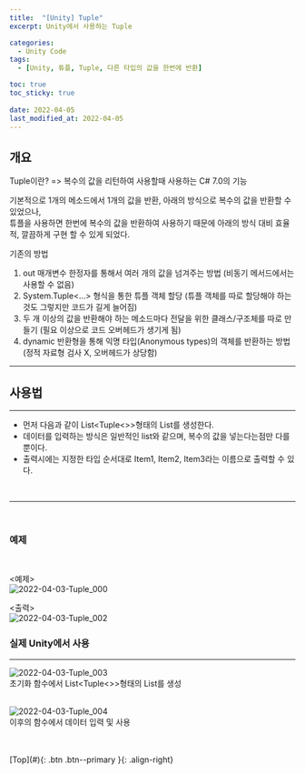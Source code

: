 ```yaml
---
title:  "[Unity] Tuple"
excerpt: Unity에서 사용하는 Tuple

categories:
  - Unity Code
tags:
  - [Unity, 튜플, Tuple, 다른 타입의 값을 한번에 반환]

toc: true
toc_sticky: true
 
date: 2022-04-05
last_modified_at: 2022-04-05
---
```


## 개요
Tuple이란?
=> 복수의 값을 리턴하여 사용할때 사용하는 C# 7.0의 기능 <br> 

기본적으로 1개의 메소드에서 1개의 값을 반환, 아래의 방식으로 복수의 값을 반환할 수 있었으나, <br>
튜플을 사용하면 한번에 복수의 값을 반환하여 사용하기 때문에 아래의 방식 대비 효율적, 깔끔하게 구현 할 수 있게 되었다.<br> 

기존의 방법<br> 

1. out 매개변수 한정자를 통해서 여러 개의 값을 넘겨주는 방법 (비동기 메서드에서는 사용할 수 없음)
2. System.Tuple<...> 형식을 통한 튜플 객체 할당 (튜플 객체를 따로 할당해야 하는 것도 그렇지만 코드가 길게 늘어짐)
3. 두 개 이상의 값을 반환해야 하는 메소드마다 전달을 위한 클래스/구조체를 따로 만들기 (필요 이상으로 코드 오버헤드가 생기게 됨)
4. dynamic 반환형을 통해 익명 타입(Anonymous types)의 객체를 반환하는 방법 (정적 자료형 검사 X, 오버헤드가 상당함) 

---
## 사용법
---
- 먼저 다음과 같이 List<Tuple<>>형태의 List를 생성한다.
- 데이터를 입력하는 방식은 일반적인 list와 같으며, 복수의 값을 넣는다는점만 다를뿐이다.
- 출력시에는 지정한 타입 순서대로 Item1, Item2, Item3라는 이름으로 출력할 수 있다.
<br> 

--- 
 <br>

### 예제

 <br>

<예제> <br> 
![2022-04-03-Tuple_000](https://user-images.githubusercontent.com/40765022/161709418-460a5381-09e0-402c-a6a1-6bb782810678.png)
<br>


<출력> <br>
![2022-04-03-Tuple_002](https://user-images.githubusercontent.com/40765022/161709496-5f458e90-5f68-4c8a-9da5-2787ce7d5aff.png)
<br> 


### 실제 Unity에서 사용 
---
![2022-04-03-Tuple_003](https://user-images.githubusercontent.com/40765022/161709573-06e8b10e-ce99-45ea-a403-411d13d03dde.png)
<br>
초기화 함수에서 List<Tuple<>>형태의 List를 생성 <br> <br>

![2022-04-03-Tuple_004](https://user-images.githubusercontent.com/40765022/161709606-3a76e762-a668-4ee9-b40a-902a8ca38b8c.png)
<br>
이후의 함수에서 데이터 입력 및 사용 <br><br>


<br>
[Top](#){: .btn .btn--primary }{: .align-right}